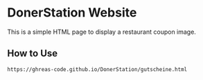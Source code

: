 # DonerStation Website

This is a simple HTML page to display a restaurant coupon image.

## How to Use

```
https://ghreas-code.github.io/DonerStation/gutscheine.html
```
